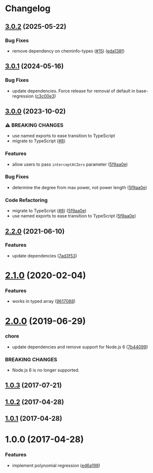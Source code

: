 # Changelog

## [3.0.2](https://github.com/mljs/regression-polynomial/compare/v3.0.1...v3.0.2) (2025-05-22)


### Bug Fixes

* remove dependency on cheminfo-types ([#15](https://github.com/mljs/regression-polynomial/issues/15)) ([eda138f](https://github.com/mljs/regression-polynomial/commit/eda138fca89fe40162304ec689f82a39a51346c7))

## [3.0.1](https://github.com/mljs/regression-polynomial/compare/v3.0.0...v3.0.1) (2024-05-16)


### Bug Fixes

* update dependencies. Force release for removal of default in base-regression ([c3c00e3](https://github.com/mljs/regression-polynomial/commit/c3c00e3552f14d5e13b0aa419a1de0ea1a5ffc61))

## [3.0.0](https://github.com/mljs/regression-polynomial/compare/v2.2.0...v3.0.0) (2023-10-02)


### ⚠ BREAKING CHANGES

* use named exports to ease transition to TypeScript
* migrate to TypeScript ([#8](https://github.com/mljs/regression-polynomial/issues/8))

### Features

* allow users to pass `interceptAtZero` parameter ([5f9aa0e](https://github.com/mljs/regression-polynomial/commit/5f9aa0e5a7569b7933f3313c5073c64d1d647a34))


### Bug Fixes

* determine the degree from max power, not power length ([5f9aa0e](https://github.com/mljs/regression-polynomial/commit/5f9aa0e5a7569b7933f3313c5073c64d1d647a34))


### Code Refactoring

* migrate to TypeScript ([#8](https://github.com/mljs/regression-polynomial/issues/8)) ([5f9aa0e](https://github.com/mljs/regression-polynomial/commit/5f9aa0e5a7569b7933f3313c5073c64d1d647a34))
* use named exports to ease transition to TypeScript ([5f9aa0e](https://github.com/mljs/regression-polynomial/commit/5f9aa0e5a7569b7933f3313c5073c64d1d647a34))

## [2.2.0](https://github.com/mljs/regression-polynomial/compare/v2.1.0...v2.2.0) (2021-06-10)


### Features

* update dependencies ([7ad3f53](https://github.com/mljs/regression-polynomial/commit/7ad3f53721ca5d88fc23430aaf377d2a73a9893a))

# [2.1.0](https://github.com/mljs/regression-polynomial/compare/v2.0.0...v2.1.0) (2020-02-04)


### Features

* works in typed array ([9617088](https://github.com/mljs/regression-polynomial/commit/961708871c015512921f4538ee6396727db2e8b7))



# [2.0.0](https://github.com/mljs/regression-polynomial/compare/v1.0.3...v2.0.0) (2019-06-29)


### chore

* update dependencies and remove support for Node.js 6 ([7b44099](https://github.com/mljs/regression-polynomial/commit/7b44099))


### BREAKING CHANGES

* Node.js 6 is no longer supported.



<a name="1.0.3"></a>
## [1.0.3](https://github.com/mljs/regression-polynomial/compare/v1.0.2...v1.0.3) (2017-07-21)



<a name="1.0.2"></a>
## [1.0.2](https://github.com/mljs/regression-polynomial/compare/v1.0.1...v1.0.2) (2017-04-28)



<a name="1.0.1"></a>
## [1.0.1](https://github.com/mljs/regression-polynomial/compare/v1.0.0...v1.0.1) (2017-04-28)



<a name="1.0.0"></a>
# 1.0.0 (2017-04-28)


### Features

* implement polynomial regression ([ed6a198](https://github.com/mljs/regression-polynomial/commit/ed6a198))
